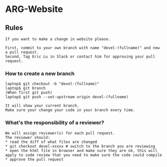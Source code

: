 # ARG-Website

## Rules
	If you want to make a change in website please.

	First, commit to your own branch with name "devel-(fullname)" and new a pull request. 
	Second, Tag Eric Lu in Slack or contact him for approving your pull request.

### How to create a new branch
	laptop$ git checkout -b "devel-(fullname)"
	laptop$ git branch
	(When first git push)
	laptop$ git push --set-upstream origin devel-(fullname)

	It will show your current branch.
	Make sure your change your code in your branch every time.

### What's the responsibility of a reviewer?
	We will assign reviewer(s) for each pull request.
	The reviewer should:
	* read the diff of what files are changed
	* git checkout devel-xxxxx # switch to the branch you are reviewing
	* open the html file in browser and make sure they are ok, this will apply to code review that you need to make sure the code could compile
	* approve the pull request

 
